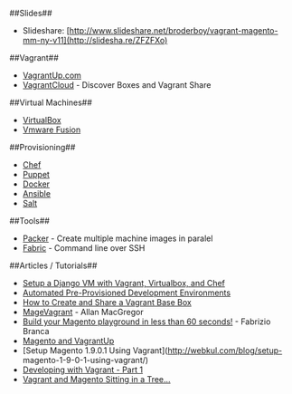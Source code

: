 ##Slides##

- Slideshare: [http://www.slideshare.net/broderboy/vagrant-magento-mm-ny-v11](http://slidesha.re/ZFZFXo)

##Vagrant##

- [VagrantUp.com](http://www.vagrantup.com/)
- [VagrantCloud](https://vagrantcloud.com/boxes) - Discover Boxes and Vagrant Share

##Virtual Machines##

- [VirtualBox](https://www.virtualbox.org/)
- [Vmware Fusion](http://www.vmware.com/products/fusion)

##Provisioning##
- [Chef](https://www.getchef.com/)
- [Puppet](http://puppetlabs.com/)
- [Docker](https://www.docker.com/)
- [Ansible](http://www.ansible.com/home)
- [Salt](http://www.saltstack.com/)

##Tools##
- [Packer](http://www.packer.io/) - Create multiple machine images in paralel
- [Fabric](http://www.fabfile.org/) - Command line over SSH

##Articles / Tutorials##
- [Setup a Django VM with Vagrant, Virtualbox, and Chef](http://blog.smalleycreative.com/tutorials/setup-a-django-vm-with-vagrant-virtualbox-and-chef/)
- [Automated Pre-Provisioned Development Environments](https://www.hashicorp.com/blog/automated-pre-provisioned-development-environments.html)
- [How to Create and Share a Vagrant Base Box](http://www.sitepoint.com/create-share-vagrant-base-box/)
- [MageVagrant](https://github.com/amacgregor/MageVagrant) - Allan MacGregor
- [Build your Magento playground in less than 60 seconds!](http://www.fabrizio-branca.de/build-your-magento-playground-in-less-than-60-seconds.html) - Fabrizio Branca
- [Magento and VagrantUp](http://www.kingletas.com/2012/09/magento-and-vagrantup.html)
- [Setup Magento 1.9.0.1 Using Vagrant](http://webkul.com/blog/setup-
magento-1-9-0-1-using-vagrant/)
- [Developing with Vagrant - Part 1](http://gordonlesti.com/developing-with-vagrant/)
- [Vagrant and Magento Sitting in a Tree... ](https://speakerdeck.com/maxbucknell/vagrant-and-magento-sitting-in-a-tree-dot-dot-dot)

